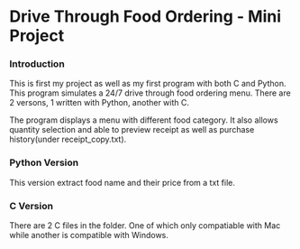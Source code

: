 # Drive Through Food Ordering - Mini Project

### Introduction

This is first my project as well as my first program with both C and Python. This program simulates a 24/7 drive through food ordering menu. There are 2 versons, 1 written with Python, another with C. 

The program displays a menu with different food category. It also allows quantity selection and able to preview receipt as well as purchase history(under receipt_copy.txt).

### Python Version

This version extract food name and their price from a txt file.

### C Version

There are 2 C files in the folder. One of which only compatiable with Mac while another is compatible with Windows.
